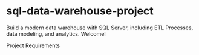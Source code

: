 # sql-data-warehouse-project
Build a modern data warehouse with SQL Server, including ETL Processes, data modeling, and analytics.
Welcome!

Project Requirements
